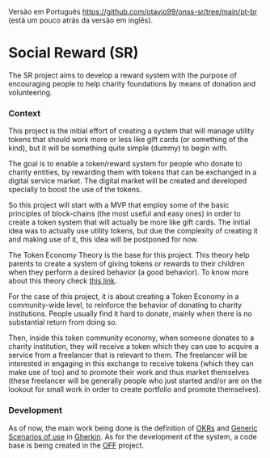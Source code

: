 Versão em Português https://github.com/otavio99/onss-sr/tree/main/pt-br (está um pouco atrás da versão em inglês).

# Social Reward (SR)

The SR project aims to develop a reward system with the purpose of encouraging people to help charity foundations by means of donation and volunteering.

### Context

This project is the initial effort of creating a system that will manage utility tokens that should work more or less like gift cards (or something of the kind), but it will be something quite simple (dummy) to begin with.

The goal is to enable a token/reward system for people who donate to charity entities, by rewarding them with tokens that can be exchanged in a digital service market. The digital market will be created and developed specially to boost the use of the tokens.

So this project will start with a MVP that employ some of the basic principles of block-chains (the most useful and easy ones) in order to create a token system that will actually be more like gift cards. The initial idea was to actually use utility tokens, but due the complexity of creating it and making use of it, this idea will be postponed for now.

The Token Economy Theory is the base for this project. This theory help parents to create a system of giving tokens or rewards to their children when they perform a desired behavior (a good behavior). To know more about this theory check [this link](https://fcpg.ca/what-is-a-token-system-and-how-can-it-be-helpful-for-my-child-with-autism/#:~:text=A%20token%20system%20or%20token,Ayllon%20%26%20Azrin%2C%201968).

For the case of this project, it is about creating a Token Economy in a community-wide level, to reinforce the behavior of donating to charity institutions. People usually find it hard to donate, mainly when there is no substantial return from doing so.

Then, inside this token community economy, when someone donates to a charity institution, they will receive a token which they can use to acquire a service from a freelancer that is relevant to them. The freelancer will be interested in engaging in this exchange to receive tokens (which they can make use of too) and to promote their work and thus market themselves (these freelancer will be generally people who just started and/or are on the lookout for small work in order to create portfolio and promote themselves).

### Development
As of now, the main work being done is the definition of [OKRs](https://github.com/otavio99/onss-duto/blob/main/okrs.md) and [Generic Scenarios of use](https://github.com/otavio99/onss-duto/blob/main/okrs.md) in [Gherkin](https://cucumber.io/docs/guides/overview/#what-is-cucumber). As for the development of the system, a code base is being created in the [OFF](https://github.com/otavio99/off) project.
